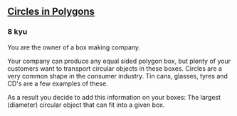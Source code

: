 <h2><a href=https://www.codewars.com/kata/5a026a9cffe75fbace00007f/train/python target="_blank">Circles in Polygons</a></h2><h3>8 kyu</h3><p>You are the owner of a box making company.</p><p>Your company can produce any equal sided polygon box, but plenty of your customers want to transport circular objects in these boxes. Circles are a very common shape in the consumer industry. Tin cans, glasses, tyres and CD's are a few examples of these.</p><p>As a result you decide to add this information on your boxes: The largest (diameter) circular object that can fit into a given box.</p>